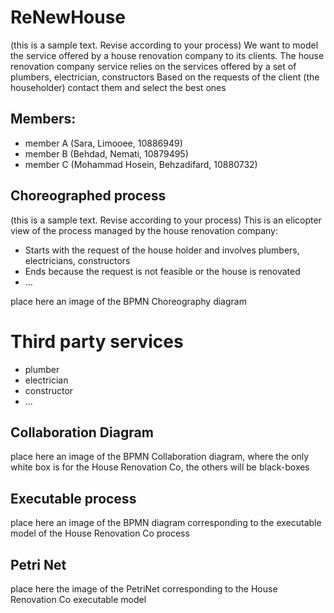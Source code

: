 # ReNewHouse
(this is a sample text. Revise according to your process)
We want to model the service offered by a house renovation company to its clients. The house renovation company service relies on the services offered by a set of plumbers, electrician, constructors
Based on the requests of the client (the householder) contact them and select the best ones

## Members:
* member A (Sara, Limooee, 10886949) 
* member B (Behdad, Nemati, 10879495)
* member C (Mohammad Hosein, Behzadifard, 10880732)

## Choreographed process
(this is a sample text. Revise according to your process)
This is an elicopter view of the process managed by the house renovation company:
* Starts with the request of the house holder and involves plumbers, electricians, constructors
* Ends because the request is not feasible or the house is renovated 
* ...

place here an image of the BPMN Choreography diagram


# Third party services
* plumber
* electrician
* constructor
* ...

## Collaboration Diagram

place here an image of the BPMN Collaboration diagram, where the only white box is for the House Renovation Co, the others will be black-boxes

## Executable process

place here an image of the BPMN diagram corresponding to the executable model of the House Renovation Co process

## Petri Net

place here the image of the PetriNet corresponding to the House Renovation Co executable model



